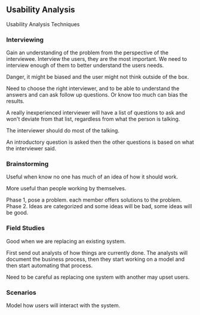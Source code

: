 ## Usability Analysis

Usability Analysis Techniques

### Interviewing

Gain an understanding of the problem from the perspective of the interviewee.
Interview the users, they are the most important.
We need to interview enough of them to better understand the users needs.

Danger, it might be biased and the user might not think outside of the box.

Need to choose the right interviewer, and to be able to understand the answers and can ask follow up questions. Or know too much can bias the results.

A really inexperienced interviewer will have a list of questions to ask and won't deviate from that list, regardless from what the person is talking.

The interviewer should do most of the talking.

An introductory question is asked then the other questions is based on what the interviewer said.

### Brainstorming

Useful when know no one has much of an idea of how it should work.

More useful than people working by themselves.

Phase 1, pose a problem. each member offers solutions to the problem.
Phase 2. Ideas are categorized and some ideas will be bad, some ideas will be good.

### Field Studies

Good when we are replacing an existing system.

First send out analysts of how things are currently done. The analysts will document the business process, then they start working on a model and then start automating that process.

Need to be careful as replacing one system with another may upset users.

### Scenarios
 
Model how users will interact with the system.


